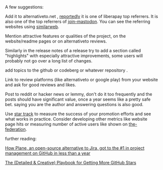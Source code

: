 A few suggestions:

Add it to alternativeto.net , [reportedly](https://github.com/liberapay/liberapay.com/issues/269#issue-148864159) it is one of liberapay top referrers. It is also one of the top referrers of [join-mastodon](https://joinmastodon.org/). You can see the referring websites using [similarweb](https://www.similarweb.com/).

Mention attractive features or qualities of the project, on the website/readme pages or on alternativeto reviews.

Similarly in the release notes of a release try to add a section called "highlights" with especially attractive improvements, some users will probably not go over a long list of changes. 

add topics to the github or codeberg or whatever repository .

Link to review platforms (like alternativeto or google play) from your website and ask for good reviews and likes.

Post to reddit or hacker news or lemmy, don't do it too frequently and the posts should have significant value, once a year seems like a pretty safe bet. saying you are the author and answering questions is also good.

Use [star track](https://seladb.github.io/StarTrack-js/) to measure the success of your promotion efforts and see what works in practice. Consider developing other metrics like website page hits or measuring number of active users like shown on [the-federation](https://the-federation.info/platform/73).


further reading:

[How Plane, an open-source alternative to Jira, got to the #1 in project management on GitHub in less than a year
](https://plane.so/blog/how-we-got-to-20k-github-stars)

[The (Detailed & Creative) Playbook for Getting More GitHub Stars
](https://star-history.com/blog/playbook-for-more-github-stars)
